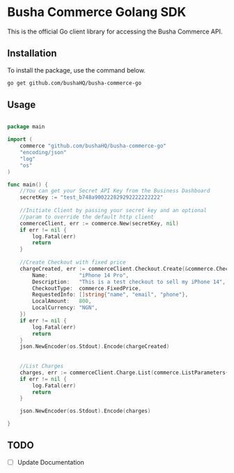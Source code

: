 # Busha Commerce Golang SDK 

This is the official Go client library for accessing the Busha Commerce API.

## Installation ️
To install the package, use the command below.

```sh
go get github.com/bushaHQ/busha-commerce-go
```

## Usage
```go

package main

import (
    commerce "github.com/bushaHQ/busha-commerce-go"
    "encoding/json"
    "log"
    "os"
)

func main() {
    //You can get your Secret API Key from the Business Dashboard
    secretKey := "test_b748a900222829292222222222"
    
    //Initiate Client by passing your secret key and an optional 
    //param to override the default http client 
    commerceClient, err := commerce.New(secretKey, nil)
    if err != nil {
        log.Fatal(err)
        return
    }
    
    //Create Checkout with fixed price
    chargeCreated, err := commerceClient.Checkout.Create(&commerce.CheckoutRequest{
        Name:          "iPhone 14 Pro",
        Description:   "This is a test checkout to sell my iPhone 14",
        CheckoutType:  commerce.FixedPrice,
        RequestedInfo: []string{"name", "email", "phone"},
        LocalAmount:   800,
        LocalCurrency: "NGN",
    })
    if err != nil {
        log.Fatal(err)
        return
    }
    json.NewEncoder(os.Stdout).Encode(chargeCreated)
	
	
    //List Charges
    charges, err := commerceClient.Charge.List(commerce.ListParameters{Page: 1, Sort: "asc", Limit :10}))
    if err != nil {
        log.Fatal(err)
        return
    }

    json.NewEncoder(os.Stdout).Encode(charges)

}
```

## TODO
- [ ] Update Documentation